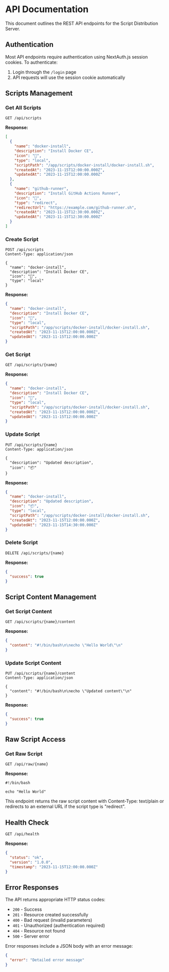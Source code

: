 # API Documentation

This document outlines the REST API endpoints for the Script Distribution Server.

## Authentication

Most API endpoints require authentication using NextAuth.js session cookies. To authenticate:

1. Login through the `/login` page
2. API requests will use the session cookie automatically

## Scripts Management

### Get All Scripts

```http
GET /api/scripts
```

**Response:**
```json
[
  {
    "name": "docker-install",
    "description": "Install Docker CE",
    "icon": "🐳",
    "type": "local",
    "scriptPath": "/app/scripts/docker-install/docker-install.sh",
    "createdAt": "2023-11-15T12:00:00.000Z",
    "updatedAt": "2023-11-15T12:00:00.000Z"
  },
  {
    "name": "github-runner",
    "description": "Install GitHub Actions Runner",
    "icon": "🏃",
    "type": "redirect",
    "redirectUrl": "https://example.com/github-runner.sh",
    "createdAt": "2023-11-15T12:30:00.000Z",
    "updatedAt": "2023-11-15T12:30:00.000Z"
  }
]
```

### Create Script

```http
POST /api/scripts
Content-Type: application/json

{
  "name": "docker-install",
  "description": "Install Docker CE",
  "icon": "🐳",
  "type": "local"
}
```

**Response:**
```json
{
  "name": "docker-install",
  "description": "Install Docker CE",
  "icon": "🐳",
  "type": "local",
  "scriptPath": "/app/scripts/docker-install/docker-install.sh",
  "createdAt": "2023-11-15T12:00:00.000Z",
  "updatedAt": "2023-11-15T12:00:00.000Z"
}
```

### Get Script

```http
GET /api/scripts/{name}
```

**Response:**
```json
{
  "name": "docker-install",
  "description": "Install Docker CE",
  "icon": "🐳",
  "type": "local",
  "scriptPath": "/app/scripts/docker-install/docker-install.sh",
  "createdAt": "2023-11-15T12:00:00.000Z",
  "updatedAt": "2023-11-15T12:00:00.000Z"
}
```

### Update Script

```http
PUT /api/scripts/{name}
Content-Type: application/json

{
  "description": "Updated description",
  "icon": "📦"
}
```

**Response:**
```json
{
  "name": "docker-install",
  "description": "Updated description",
  "icon": "📦",
  "type": "local",
  "scriptPath": "/app/scripts/docker-install/docker-install.sh",
  "createdAt": "2023-11-15T12:00:00.000Z",
  "updatedAt": "2023-11-15T14:30:00.000Z"
}
```

### Delete Script

```http
DELETE /api/scripts/{name}
```

**Response:**
```json
{
  "success": true
}
```

## Script Content Management

### Get Script Content

```http
GET /api/scripts/{name}/content
```

**Response:**
```json
{
  "content": "#!/bin/bash\n\necho \"Hello World\"\n"
}
```

### Update Script Content

```http
PUT /api/scripts/{name}/content
Content-Type: application/json

{
  "content": "#!/bin/bash\n\necho \"Updated content\"\n"
}
```

**Response:**
```json
{
  "success": true
}
```

## Raw Script Access

### Get Raw Script

```http
GET /api/raw/{name}
```

**Response:**
```
#!/bin/bash

echo "Hello World"
```

This endpoint returns the raw script content with Content-Type: text/plain or redirects to an external URL if the script type is "redirect".

## Health Check

```http
GET /api/health
```

**Response:**
```json
{
  "status": "ok",
  "version": "1.0.0",
  "timestamp": "2023-11-15T12:00:00.000Z"
}
```

## Error Responses

The API returns appropriate HTTP status codes:

- `200` - Success
- `201` - Resource created successfully
- `400` - Bad request (invalid parameters)
- `401` - Unauthorized (authentication required)
- `404` - Resource not found
- `500` - Server error

Error responses include a JSON body with an error message:

```json
{
  "error": "Detailed error message"
}
```
